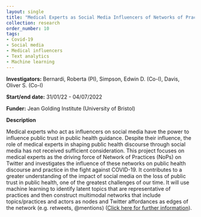 ```yaml
---
layout: single
title: "Medical Experts as Social Media Influencers of Networks of Practice in the Fight Against COVID-19"
collection: research
order_number: 10
tags: 
- Covid-19
- Social media
- Medical influencers
- Text analytics
- Machine learning
---
```

**Investigators:** Bernardi, Roberta (PI), Simpson, Edwin D. (Co-I), Davis, Oliver S. (Co-I)  

**Start/end date:** 31/01/22 - 04/07/2022  

**Funder:** Jean Golding Institute (University of Bristol)  


**Description**  

Medical experts who act as influencers on social media have the power to influence public trust in public health guidance. Despite their influence, the role of medical experts in shaping public health discourse through social media has not received sufficient consideration. This project focuses on medical experts as the driving force of Network of Practices (NoPs) on Twitter and investigates the influence of these networks on public health discourse and practice in the fight against COVID-19. It contributes to a greater understanding of the impact of social media on the loss of public trust in public health, one of the greatest challenges of our time. It will use machine learning to identify latent topics that are representative of practices and then construct multimodal networks that include topics/practices and actors as nodes and Twitter affordances as edges of the network (e.g. retweets, @mentions) ([Click here for further information](https://jeangoldinginstitute.blogs.bristol.ac.uk/2022/08/15/jgi-seed-corn-funding-project-blog-2021-roberta-bernardi/)).

